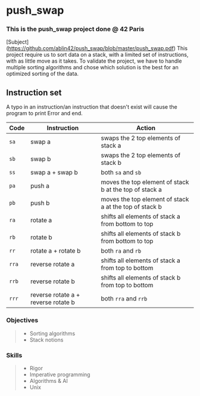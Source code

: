 # push_swap
### This is the push_swap project done @ 42 Paris

[Subject] (https://github.com/ablin42/push_swap/blob/master/push_swap.pdf)
This project require us to sort data on a stack, with a limited set of instructions, with as little move as it takes.
To validate the project, we have to handle multiple sorting algorithms and chose which solution is the best for an optimized sorting of the data.

## Instruction set
A typo in an instruction/an instruction that doesn't exist will cause the program to print Error and end.

Code	| Instruction			| Action
--------|-----------------------|----------------------------------------------
`sa`	| swap a				| swaps the 2 top elements of stack a
`sb`	| swap b				| swaps the 2 top elements of stack b
`ss`	| swap a + swap b		| both `sa` and `sb`
`pa`	| push a				| moves the top element of stack b at the top of stack a
`pb`	| push b				| moves the top element of stack a at the top of stack b
`ra`	| rotate a				| shifts all elements of stack a from bottom to top
`rb`	| rotate b				| shifts all elements of stack b from bottom to top
`rr`	| rotate a + rotate b	| both `ra` and `rb`
`rra`	| reverse rotate a		| shifts all elements of stack a from top to bottom
`rrb`	| reverse rotate b		| shifts all elements of stack b from top to bottom
`rrr`	| reverse rotate a + reverse rotate b	| both `rra` and `rrb`

### Objectives
> - Sorting algorithms
> - Stack notions

### Skills
> - Rigor
> - Imperative programming
> - Algorithms & AI
> - Unix
